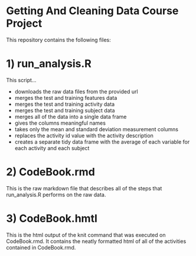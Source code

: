 # Getting And Cleaning Data Course Project

This repository contains the following files:

# 1) run_analysis.R
This script...
- downloads the raw data files from the provided url
- merges the test and training features data
- merges the test and training activity data
- merges the test and training subject data
- merges all of the data into a single data frame
- gives the columns meaningful names
- takes only the mean and standard deviation measurement columns
- replaces the activity id value with the activity description
- creates a separate tidy data frame with the average of each variable for each activity and each subject

# 2) CodeBook.rmd
This is the raw markdown file that describes all of the steps that run_analysis.R performs on the raw data.

# 3) CodeBook.hmtl
This is the html output of the knit command that was executed on CodeBook.rmd. 
It contains the neatly formatted html of all of the activities contained in CodeBook.rmd.
